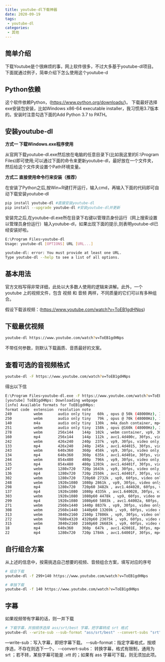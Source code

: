 ```yaml
---
title: youtube-dl下载神器
date: 2020-09-19
tags:
 - youtube-dl
categories: 
 - 其他
---
```


## 简单介绍

下载Youtube是个很麻烦的事，网上软件很多，不过大多基于youtube-dl项目。下面就通过例子，简单介绍下怎么使用这个youtube-d

## Python依赖

这个软件依赖Python，(<https://www.python.org/downloads/>)。
下载最好选择exe安装包安装，比如Windows x86-64 executable installer，我习惯用3.7版本的。安装时注意勾选下面的Add Python 3.7 to PATH。

## 安装youtube-dl

**方式一 下载Windows.exe程序使用**

从官网下载youtube-dl.exe然后放在电脑的任意目录下(比如我这里的E:\Program Files)即可使用;可以通过下面的命令来更新youtube-dl，最好放在一个文件夹，然后给这个文件夹设置个Path环境变量。

**方式二 直接使用命令行来安装（推荐）**

在安装了Python之后,按Win+R键打开运行，输入cmd，再输入下面的代码即可自动下载安装youtube-dl

```bash
pip install youtube-dl #直接安装youtube-dl
pip install --upgrade youtube-dl #安装youtube-dl并更新
```

安装完之后,在youtube-dl.exe所在目录下右键以管理员身份运行（网上搜索设置以管理员身份运行）输入youtube-dl，如果出现下面的提示,则表明youtube-dl已经安装好啦。

```bash
E:\Program Files>youtube-dl
Usage: youtube-dl [OPTIONS] URL [URL...]

youtube-dl: error: You must provide at least one URL.
Type youtube-dl --help to see a list of all options.
```

## 基本用法

官方文档写得非常详细，此处以大多数人使用的逻辑来讲解。此外，一个 youtube 上的视频文件，包含 视频 和 音频 两样，不同质量的它们可以有多种组合。

假设下载该视频：(<https://www.youtube.com/watch?v=ToEB1gdHNps>)

## 下载最优视频

```bash
youtube-dl https://www.youtube.com/watch?v=ToEB1gdHNps
```

不带任何参数，则默认下载画质、音质最好的文案。

## 查看可选的音视频格式

```bash
youtube-dl -F https://www.youtube.com/watch?v=ToEB1gdHNps
```

得出以下信

```bash
E:\Program Files>youtube-dl.exe -F https://www.youtube.com/watch?v=ToEB1gdHNps
[youtube] ToEB1gdHNps: Downloading webpage
[info] Available formats for ToEB1gdHNps:
format code  extension  resolution note
249          webm       audio only tiny   60k , opus @ 50k (48000Hz), 1.41MiB
250          webm       audio only tiny   79k , opus @ 70k (48000Hz), 1.87MiB
140          m4a        audio only tiny  130k , m4a_dash container, mp4a.40.2@128k (44100Hz), 3.47MiB
251          webm       audio only tiny  158k , opus @160k (48000Hz), 3.74MiB
278          webm       256x144    144p  102k , webm container, vp9, 30fps, video only, 2.46MiB
160          mp4        256x144    144p  112k , avc1.4d400c, 30fps, video only, 2.30MiB
242          webm       426x240    240p  237k , vp9, 30fps, video only, 5.37MiB
133          mp4        426x240    240p  245k , avc1.4d4015, 30fps, video only, 4.57MiB
243          webm       640x360    360p  458k , vp9, 30fps, video only, 9.84MiB
134          mp4        640x360    360p  635k , avc1.4d401e, 30fps, video only, 11.82MiB
244          webm       854x480    480p  796k , vp9, 30fps, video only, 17.80MiB
135          mp4        854x480    480p 1203k , avc1.4d401f, 30fps, video only, 22.96MiB
247          webm       1280x720   720p 1643k , vp9, 30fps, video only, 35.90MiB
136          mp4        1280x720   720p 2550k , avc1.4d401f, 30fps, video only, 44.39MiB
302          webm       1280x720   720p60 2732k , vp9, 60fps, video only, 59.85MiB
248          webm       1920x1080  1080p 2861k , vp9, 30fps, video only, 63.33MiB
298          mp4        1280x720   720p60 3482k , avc1.4d4020, 60fps, video only, 70.06MiB
137          mp4        1920x1080  1080p 4335k , avc1.640028, 30fps, video only, 78.47MiB
303          webm       1920x1080  1080p60 4478k , vp9, 60fps, video only, 102.73MiB
299          mp4        1920x1080  1080p60 5803k , avc1.64002a, 60fps, video only, 121.07MiB
271          webm       2560x1440  1440p 8837k , vp9, 30fps, video only, 182.41MiB
308          webm       2560x1440  1440p60 13269k , vp9, 60fps, video only, 276.72MiB
313          webm       3840x2160  2160p 17806k , vp9, 30fps, video only, 409.07MiB
272          webm       7680x4320  4320p60 23075k , vp9, 60fps, video only, 575.55MiB
315          webm       3840x2160  2160p60 26683k , vp9, 60fps, video only, 613.00MiB
18           mp4        640x360    360p  647k , avc1.42001E, 30fps, mp4a.40.2@ 96k (44100Hz), 17.37MiB
22           mp4        1280x720   720p 1784k , avc1.64001F, 30fps, mp4a.40.2@192k (44100Hz) (best)
```

## 自行组合方案

从上述的信息中，按需挑选自己想要的视频、音频组合方案，填写对应的序号

```bash
# 组合下载
youtube-dl -f 299+140 https://www.youtube.com/watch?v=ToEB1gdHNps

# 单独下载
youtube-dl -f 140 https://www.youtube.com/watch?v=ToEB1gdHNps
```

## 字幕

如果视频带有字幕的话，则一并下载

```bash
# 下载字幕，并按顺序选择 ass/srt/best 字幕，把字幕转成 srt 格式
youtube-dl --write-sub --sub-format "ass/srt/best" --convert-subs "srt" "video_url"
```

—write-sub：写入字幕，即把字幕下载。
--sub-format：指定字幕格式，按顺序选，不存在则选下一个。
--convert-subs： 转换字幕，格式有限制，通用为 srt ；若不转，某些字幕可能是 .vtt 的；如果有 ass 字幕可下载，则无须加此项。
